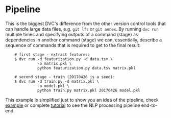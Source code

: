 # Pipeline

This is the biggest DVC's difference from the other version control tools that
can handle large data files, e.g. `git lfs` or `git annex`. By running `dvc run`
multiple times and specifying outputs of a command (stage) as dependencies in
another command (stage) we can, essentially, describe a sequence of commands
that is required to get to the final result:

```dvc
    # first stage - extract features:
    $ dvc run -d featurization.py -d data.tsv \
              -o matrix.pkl \
              python featurization.py data.tsv matrix.pkl

    # second stage - train (20170426 is a seed):
    $ dvc run -d train.py -d matrix.pkl \
              -o model.pkl \
              python train.py matrix.pkl 20170426 model.pkl
```

This example is simplified just to show you an idea of the pipeline, check
[example](/doc/get-started/example) or complete
[tutorial](/doc/tutorial) to see the NLP processing pipeline end-to-end.
